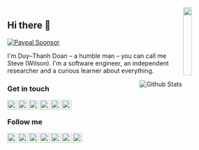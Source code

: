 <img width=20% align="right" src="https://ws-icons.thanhd.com/c/thanhdoan.svg" />

## Hi there 👋 
[![Paypal Sponsor](https://img.shields.io/static/v1?label=Sponsor&message=Paypal&logo=Paypal&labelColor=424242&link=%3Curl%3E&color=d1c7ab&style=flat-square&logoColor=ffffff)](https://www.paypal.me/duythanhvn)

I'm Duy–Thanh Doan – a humble man – you can call me Steve (Wilson). I'm a software engineer, an independent researcher and a curious learner about everything.

<img align="right" alt="Github Stats" src="https://thanh-github-stats.vercel.app/api?username=duythanhvn&hide=stars&count_private=true&show_icons=true&hide_border=true" />

### Get in touch

[<img align="left" alt="Personal site" width="22px" src="https://ws-icons.thanhd.com/gh-green/block-link.svg" />][website]
[<img align="left" alt="Linkedin" width="22px" src="https://ws-icons.thanhd.com/gh-green/block-linkedin.svg" />][linkedin]
[<img align="left" alt="Twitter" width="22px" src="https://ws-icons.thanhd.com/gh-green/block-twitter.svg" />][twitter]
[<img align="left" alt="Facebook Page" width="22px" src="https://ws-icons.thanhd.com/gh-green/block-facebook.svg" />][facebook-pg]
[<img align="left" alt="Dev.to" width="22px" src="https://ws-icons.thanhd.com/gh-green/block-devto.svg" />][dev.to]
[<img align="left" alt="Quora" width="22px" src="https://ws-icons.thanhd.com/gh-green/block-quora.svg" />][quora]
<!--[<img align="left" alt="Email" width="22px" src="https://ws-icons.thanhd.com/gh-green/block-mail.svg" />][email]-->

<br />

### Follow me

[<img align="left" alt="Medium" width="22px" src="https://ws-icons.thanhd.com/gh-green/block-medium-new.svg" />][medium]
[<img align="left" alt="Goodreads" width="22px" src="https://ws-icons.thanhd.com/gh-green/block-goodreads.svg" />][goodreads]
[<img align="left" alt="Instagram" width="22px" src="https://ws-icons.thanhd.com/gh-green/block-instagram.svg" />][instagram]
[<img align="left" alt="Soundcloud" width="22px" src="https://ws-icons.thanhd.com/gh-green/block-soundcloud.svg" />][soundcloud]
[<img align="left" alt="Spotify" width="22px" src="https://ws-icons.thanhd.com/gh-green/block-spotify.svg" />][spotify]
[<img align="left" alt="Youtube" width="22px" src="https://ws-icons.thanhd.com/gh-green/block-youtube.svg" />][youtube]
[<img align="left" alt="Facebook" width="22px" src="https://ws-icons.thanhd.com/gh-green/block-facebook.svg" />][facebook]


<!-- GET IN TOUCH -->
[website]: https://duythanhdoan.com
[linkedin]: https://www.linkedin.com/in/duythanhvn/
[quora]: https://www.quora.com/profile/Duy-Thanh-Doan
[twitter]: https://twitter.com/intent/follow?screen_name=hithanhcs
[facebook-pg]: https://www.facebook.com/sayhi.thanh
[dev.to]: https://dev.to/duythanhvn
<!--[email]: -->
<!-- GET IN TOUCH -->

<!-- FOLLOW ME -->
[medium]: https://medium.com/@duythanhvn
[goodreads]: https://www.goodreads.com/duythanhvn
[instagram]: https://www.instagram.com/duythanhvn
[soundcloud]: https://soundcloud.com/duythanhvn
[spotify]: https://open.spotify.com/user/duythanhvn/
[youtube]: https://www.youtube.com/user/doanvoduythanhvn/
[facebook]: https://www.facebook.com/hithanhcs
<!-- FOLLOW ME -->
